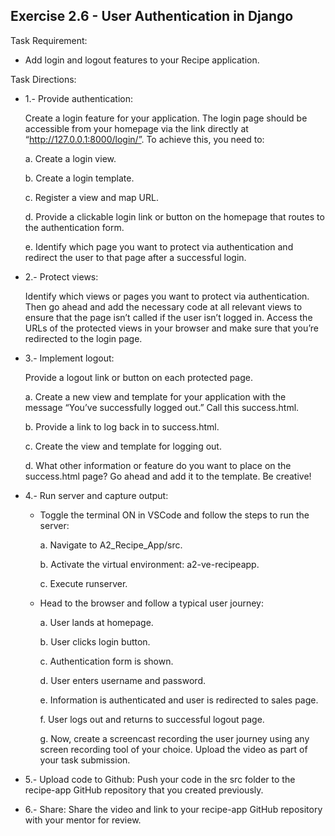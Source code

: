 ## Exercise 2.6 - User Authentication in Django

Task Requirement:
  - Add login and logout features to your Recipe application.

Task Directions:

  - 1.- Provide authentication:

    Create a login feature for your application. The login page should be accessible from your homepage via the link directly at “http://127.0.0.1:8000/login/”. To achieve this, you need to:

    a. Create a login view.

    b. Create a login template.

    c. Register a view and map URL.

    d. Provide a clickable login link or button on the homepage that routes to the authentication form.

    e. Identify which page you want to protect via authentication and redirect the user to that page after a successful login.

  - 2.- Protect views:

    Identify which views or pages you want to protect via authentication. Then go ahead and add the necessary code at all relevant views to ensure that the page isn’t called if the user isn’t logged in. Access the URLs of the protected views in your browser and make sure that you’re redirected to the login page.

  - 3.- Implement logout:

    Provide a logout link or button on each protected page.

    a. Create a new view and template for your application with the message “You’ve successfully logged out.” Call this success.html.

    b. Provide a link to log back in to success.html.

    c. Create the view and template for logging out.

    d. What other information or feature do you want to place on the success.html page? Go ahead and add it to the template. Be creative!

- 4.- Run server and capture output:

  - Toggle the terminal ON in VSCode and follow the steps to run the server:

    a. Navigate to A2_Recipe_App/src.

    b. Activate the virtual environment: a2-ve-recipeapp.

    c. Execute runserver.

  - Head to the browser and follow a typical user journey:

    a. User lands at homepage.

    b. User clicks login button.

    c. Authentication form is shown.

    d. User enters username and password.

    e. Information is authenticated and user is redirected to sales page.

    f. User logs out and returns to successful logout page.

    g. Now, create a screencast recording the user journey using any screen recording tool of your choice. Upload the video as part of your task submission.

- 5.- Upload code to Github:
Push your code in the src folder to the recipe-app GitHub repository that you created previously.

- 6.- Share:
Share the video and link to your recipe-app GitHub repository with your mentor for review.
  